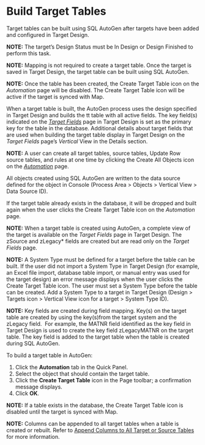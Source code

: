 # Build Target Tables

Target tables can be built using SQL AutoGen after targets have been
added and configured in Target Design.

<span style="font-weight: bold;">NOTE:</span> The target’s Design Status
must be In Design or Design Finished to perform this task.

<span style="font-weight: bold;">NOTE:</span> Mapping is not required to
create a target table. Once the target is saved in Target Design, the
target table can be built using SQL AutoGen.

<span style="font-weight: bold;">NOTE:</span> Once the table has been
created, the Create Target Table icon on the
<span style="font-style: italic;">Automation</span> page will be
disabled. The Create Target Table icon will be active if the target is
synced with Map.

When a target table is built, the AutoGen process uses the design
specified in Target Design and builds the tt table with all active
fields. The key field(s) indicated on the *[Target
Fields](../../Design/Page_Desc/Target_Fields_H_Target_Design.htm)* page
in Target Design is set as the primary key for the table in the
database. Additional details about target fields that are used when
building the target table display in Target Design on the *Target
Fields* page’s *Vertical* View in the Details section.

<span style="font-weight: bold;">NOTE:</span> A user can create all
target tables, source tables, Update Row source tables, and rules at one
time by clicking the Create All Objects icon on the
<span style="font-style: italic;">[Automation](../Page_Desc/Automation_page.htm)</span>
page.

All objects created using SQL AutoGen are written to the data source
defined for the object in Console (Process Area \> Objects \> Vertical
View \> Data Source ID).

If the target table already exists in the database, it will be dropped
and built again when the user clicks the Create Target Table icon on the
<span style="font-style: italic;">Automation</span> page.

<span style="font-weight: bold;">NOTE:</span> When a target table is
created using AutoGen, a complete view of the target is available on the
<span style="font-style: italic;">Target Fields</span> page in Target
Design. The zSource and zLegacy\* fields are created but are read only
on the <span style="font-style: italic;">Target Fields</span> page.

<span style="font-weight: bold;">NOTE:</span> A System Type must be
defined for a target before the table can be built. If the user did not
import a System Type in Target Design (for example, an Excel file
import, database table import, or manual entry was used for the target
design) an error message displays when the user clicks the Create Target
Table icon. The user must set a System Type before the table can be
created. Add a System Type to a target in Target Design (Design \>
Targets icon \> Vertical View icon for a target \> System Type ID).

<span class="msoIns" style="font-weight: bold;">NOTE:</span> Key fields
are created during field mapping. Key(s) on the target table are created
by using the key(s)from the target system and the zLegacy field.  For
example, the MATNR field identified as the key field in Target Design is
used to create the key field zLegacyMATNR on the target table. The key
field is added to the target table when the table is created during SQL
AutoGen.

To build a target table in AutoGen:

1.  Click the **Automation** tab in the Quick Panel.
2.  Select the object that should contain the target table.
3.  Click the **Create Target Table** icon in the Page toolbar; a
    confirmation message displays.
4.  Click **OK**.

<span style="font-weight: bold;">NOTE:</span> If a table exists in the
database, the Create Target Table icon is disabled until the target is
synced with Map.

**NOTE:** Columns can be appended to all target tables when a table is
created or rebuilt. Refer to [Append Columns to All Target or Source
Tables](../../Design/Use_Cases/Append_Utility_Columns_to_all_Tables.htm)
for more information.
